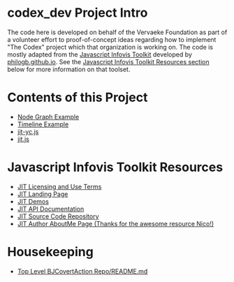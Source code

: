 # codex_dev Project Intro

The code here is developed on behalf of the Vervaeke Foundation as part of a volunteer effort to proof-of-concept ideas 
regarding how to implement "The Codex" project which that organization is working on. The code is mostly adapted from
the [Javascript Infovis Toolkit](https://philogb.github.io/jit/index.html) developed by [philogb.github.io](https://philogb.github.io/). 
See the [Javascript Infovis Toolkit Resources section](#javascript-infovis-toolkit-resources) below for more information on that toolset.

# Contents of this Project

 - [Node Graph Example](https://bjcovertaction.github.io/codex_dev/ForceDirected/example.html)
 - [Timeline Example](https://bjcovertaction.github.io/codex_dev/Timeline/timeline_example.html)
 - [jit-yc.js](https://bjcovertaction.github.io/codex_dev/jit-yc.js)
 - [jit.js](https://bjcovertaction.github.io/codex_dev/jit.js)

# Javascript Infovis Toolkit Resources

 - [JIT Licensing and Use Terms](https://github.com/philogb/jit/blob/master/LICENSE)
 - [JIT Landing Page](https://philogb.github.io/jit/index.html)
 - [JIT Demos](https://philogb.github.io/jit/demos.html)
 - [JIT API Documentation](https://philogb.github.io/jit/static/v20/Docs/index/General.html)
 - [JIT Source Code Repository](https://github.com/philogb/jit/tree/master)
 - [JIT Author AboutMe Page (Thanks for the awesome resource Nico!)](https://philogb.github.io/)

# Housekeeping

 - [Top Level BJCovertAction Repo/README.md](https://github.com/BJCovertAction/BJCovertAction.github.io/tree/main)
